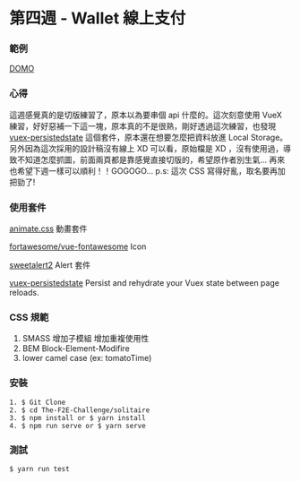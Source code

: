 # 第四週 - Wallet 線上支付

### 範例

[DOMO](https://rexhung0302.github.io/The-F2E-Challenge/wallet/dist/index.html#/index)

### 心得
這週感覺真的是切版練習了，原本以為要串個 api 什麼的。這次刻意使用 VueX 練習，好好惡補一下這一塊，原本真的不是很熟，剛好透過這次練習，也發現 [vuex-persistedstate](https://github.com/robinvdvleuten/vuex-persistedstate#readme) 這個套件，原本還在想要怎麼把資料放進 Local Storage。另外因為這次採用的設計稿沒有線上 XD 可以看，原始檔是 XD ，沒有使用過，導致不知道怎麼抓圖，前面兩頁都是靠感覺直接切版的，希望原作者別生氣...
再來也希望下週一樣可以順利！！GOGOGO...
p.s: 這次 CSS 寫得好亂，取名要再加把勁了!

### 使用套件
[animate.css](https://github.com/daneden/animate.css) 動畫套件

[fortawesome/vue-fontawesome](https://github.com/FortAwesome/vue-fontawesome) Icon

[sweetalert2](https://sweetalert2.github.io/) Alert 套件

[vuex-persistedstate](https://github.com/robinvdvleuten/vuex-persistedstate#readme) Persist and rehydrate your Vuex state between page reloads.

### CSS 規範
1. SMASS 增加子模組 增加重複使用性
2. BEM Block-Element-Modifire
3. lower camel case (ex: tomatoTime)

### 安裝
```
1. $ Git Clone
2. $ cd The-F2E-Challenge/solitaire
3. $ npm install or $ yarn install
4. $ npm run serve or $ yarn serve
```

### 測試
```
$ yarn run test
```